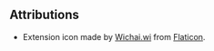 ## Attributions
- Extension icon made by [Wichai.wi](https://www.flaticon.com/free-icon/gdpr_1355236) from [Flaticon](https://www.flaticon.com/).
